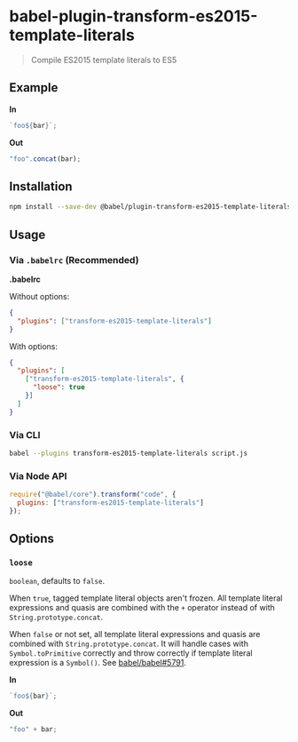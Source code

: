 # babel-plugin-transform-es2015-template-literals

> Compile ES2015 template literals to ES5

## Example

**In**

```javascript
`foo${bar}`;
```

**Out**

```javascript
"foo".concat(bar);
```

## Installation

```sh
npm install --save-dev @babel/plugin-transform-es2015-template-literals
```

## Usage

### Via `.babelrc` (Recommended)

**.babelrc**

Without options:

```json
{
  "plugins": ["transform-es2015-template-literals"]
}
```

With options:

```json
{
  "plugins": [
    ["transform-es2015-template-literals", {
      "loose": true
    }]
  ]
}
```

### Via CLI

```sh
babel --plugins transform-es2015-template-literals script.js
```

### Via Node API

```javascript
require("@babel/core").transform("code", {
  plugins: ["transform-es2015-template-literals"]
});
```

## Options

### `loose`

`boolean`, defaults to `false`.

When `true`, tagged template literal objects aren't frozen. All template literal expressions and quasis are combined with the `+` operator instead of with `String.prototype.concat`.

When `false` or not set, all template literal expressions and quasis are combined with `String.prototype.concat`. It will handle cases with `Symbol.toPrimitive` correctly and throw correctly if template literal expression is a `Symbol()`. See [babel/babel#5791](https://github.com/babel/babel/pull/5791).

**In**

```javascript
`foo${bar}`;
```

**Out**

```javascript
"foo" + bar;
```
